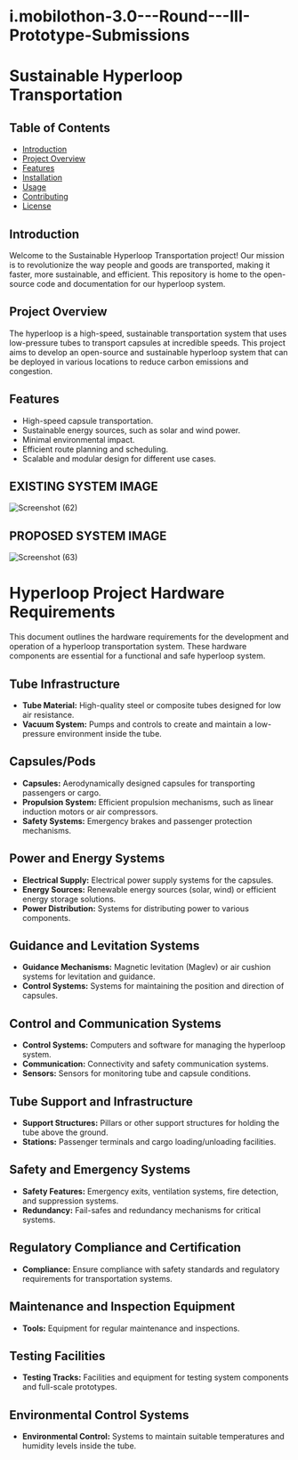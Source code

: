# i.mobilothon-3.0---Round---III-Prototype-Submissions
# Sustainable Hyperloop Transportation


## Table of Contents
- [Introduction](#introduction)
- [Project Overview](#project-overview)
- [Features](#features)
- [Installation](#installation)
- [Usage](#usage)
- [Contributing](#contributing)
- [License](#license)

## Introduction
Welcome to the Sustainable Hyperloop Transportation project! Our mission is to revolutionize the way people and goods are transported, making it faster, more sustainable, and efficient. This repository is home to the open-source code and documentation for our hyperloop system.

## Project Overview
The hyperloop is a high-speed, sustainable transportation system that uses low-pressure tubes to transport capsules at incredible speeds. This project aims to develop an open-source and sustainable hyperloop system that can be deployed in various locations to reduce carbon emissions and congestion.

## Features
- High-speed capsule transportation.
- Sustainable energy sources, such as solar and wind power.
- Minimal environmental impact.
- Efficient route planning and scheduling.
- Scalable and modular design for different use cases.

## EXISTING SYSTEM IMAGE

![Screenshot (62)](https://github.com/Aswintherockers/i.mobilothon-3.0---Round---III-Prototype-Submissions/assets/110334860/b1cd3ae5-4e8f-4eae-8c01-3ea94516c3b1)

## PROPOSED SYSTEM IMAGE


![Screenshot (63)](https://github.com/Aswintherockers/i.mobilothon-3.0---Round---III-Prototype-Submissions/assets/110334860/4efc24d2-405d-49b4-ab4d-51307ec9c7b1)

# Hyperloop Project Hardware Requirements

This document outlines the hardware requirements for the development and operation of a hyperloop transportation system. These hardware components are essential for a functional and safe hyperloop system.

## Tube Infrastructure
- **Tube Material:** High-quality steel or composite tubes designed for low air resistance.
- **Vacuum System:** Pumps and controls to create and maintain a low-pressure environment inside the tube.

## Capsules/Pods
- **Capsules:** Aerodynamically designed capsules for transporting passengers or cargo.
- **Propulsion System:** Efficient propulsion mechanisms, such as linear induction motors or air compressors.
- **Safety Systems:** Emergency brakes and passenger protection mechanisms.

## Power and Energy Systems
- **Electrical Supply:** Electrical power supply systems for the capsules.
- **Energy Sources:** Renewable energy sources (solar, wind) or efficient energy storage solutions.
- **Power Distribution:** Systems for distributing power to various components.

## Guidance and Levitation Systems
- **Guidance Mechanisms:** Magnetic levitation (Maglev) or air cushion systems for levitation and guidance.
- **Control Systems:** Systems for maintaining the position and direction of capsules.

## Control and Communication Systems
- **Control Systems:** Computers and software for managing the hyperloop system.
- **Communication:** Connectivity and safety communication systems.
- **Sensors:** Sensors for monitoring tube and capsule conditions.

## Tube Support and Infrastructure
- **Support Structures:** Pillars or other support structures for holding the tube above the ground.
- **Stations:** Passenger terminals and cargo loading/unloading facilities.

## Safety and Emergency Systems
- **Safety Features:** Emergency exits, ventilation systems, fire detection, and suppression systems.
- **Redundancy:** Fail-safes and redundancy mechanisms for critical systems.

## Regulatory Compliance and Certification
- **Compliance:** Ensure compliance with safety standards and regulatory requirements for transportation systems.

## Maintenance and Inspection Equipment
- **Tools:** Equipment for regular maintenance and inspections.

## Testing Facilities
- **Testing Tracks:** Facilities and equipment for testing system components and full-scale prototypes.

## Environmental Control Systems
- **Environmental Control:** Systems to maintain suitable temperatures and humidity levels inside the tube.



